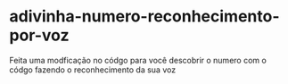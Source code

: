 # adivinha-numero-reconhecimento-por-voz

Feita uma modficação no códgo para você descobrir o numero com o códgo fazendo o reconhecimento da sua voz
